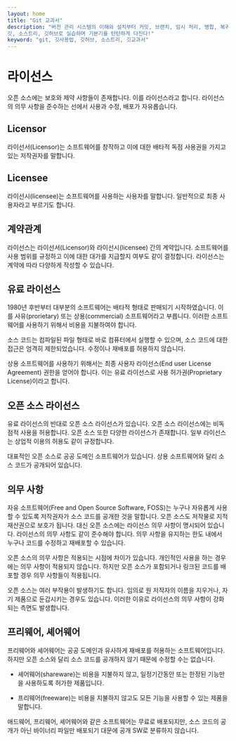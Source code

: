 ```yaml
---
layout: home
title: "Git 교과서"
description: "버전 관리 시스템의 이해와 설치부터 커밋, 브랜치, 임시 처리, 병합, 복귀, 서브모듈, 태그까지
깃, 소스트리, 깃허브로 실습하며 기본기를 탄탄하게 다진다!"
keyword: "git, 깃사용법, 깃허브, 소스트리, 깃교과서"
---
```

# 라이선스
오픈 소스에는 보호와 제약 사항들이 존재합니다. 이를 라이선스라고 합니다. 
라이선스의 의무 사항을 준수하는 선에서 사용과 수정, 배포가 자유롭습니다.

## Licensor
라이선서(Licensor)는 소프트웨어를 창작하고 이에 대한 배타적 독점 사용권을 가지고 있는 저작권자를 말합니다.

## Licensee
라이선시(licensee)는 소프트웨어를 사용하는 사용자를 말합니다. 일반적으로 최종 사용자라고 부르기도 합니다.

## 계약관계
라이선스는 라이선서(Licensor)와 라이선시(licensee) 간의 계약입니다. 소프트웨어를 사용 범위를 규정하고 이에 대한 대가를 지급할지 여부도 같이 결정합니다. 라이선스는 계약에 따라 다양하게 작성할 수 있습니다. 

## 유료 라이선스
1980년 후반부터 대부분의 소프트웨어는 배타적 형태로 판매되기 시작하였습니다. 이를 사유(prorietary) 또는 상용(commercial) 소프트웨어라고 부릅니다. 이러한 소프트웨어를 사용하기 위해서 비용을 지불하여야 합니다.

소스 코드는 컴파일된 파일 형태로 바로 컴퓨터에서 실행할 수 있으며, 소스 코드에 대한 접근은 엄격히 제한되었습니다. 수정이나 재배포를 허용하지 않습니다.

상용 소프트웨어를 사용하기 위해서는 최종 사용자 라이선스(End user License Agreement) 권한을 얻어야 합니다. 이는 유료 라이선스로 사용 허가권(Proprietary License)이라고 합니다.

## 오픈 소스 라이선스
유료 라이선스의 반대로 오픈 소스 라이선스가 있습니다. 오픈 소스 라이선스에는 비독점적 사용을 허용합니다. 오픈 소스 또한 다양한 라이선스가 존재합니다. 일부 라이선스는 상업적 이용의 허용도 같이 규정합니다.

대표적인 오픈 소스로 공공 도메인 소프트웨어가 있습니다. 상용 소프트웨어와 달리 소스 코드가 공개되어 있습니다. 

## 의무 사항
자유 소프트웨어(Free and Open Source Software, FOSS)는 누구나 자유롭게 사용할 수 있도록 저작권자가 소스 코드를 공개한 것을 말합니다. 오픈 소스도 저작물로 지적 재산권으로 보호가 됩니다. 대신 오픈 소스에는 라이선스 의무 사항이 명시되어 있습니다. 라이선스의 의무 사항도 같이 준수해야 합니다. 의무 사항을 유지하는 한도 내에서 누구나 코드를 수정하고 재배포할 수 있습니다. 

오픈 소스의 의무 사항은 적용되는 시점에 차이가 있습니다. 개인적인 사용을 하는 경우에는 의무 사항이 적용되지 않습니다. 하지만 오픈 소스가 포함되거나 링크된 코드를 배포할 경우 의무 사항들이 적용됩니다.

오픈 소스는 여러 부작용이 발생하기도 합니다. 임의로 원 저작자의 이름을 지우거나, 자기 제품으로 둔갑시키는 경우도 있습니다. 이러한 이유로 라이선스의 의무 사항이 강화되는 측면도 발생합니다.

## 프리웨어, 셰어웨어
프리웨어와 셰어웨어는 공공 도메인과 유사하게 재배포를 허용하는 소프트웨어입니다. 하지만 오픈 소스와 달리 소스 코드를 공개하지 않기 때문에 수정할 수는 없습니다.

* 셰어웨어(shareware)는 비용을 지불하지 않고, 일정기간동안 또는 한정된 기능만을 사용하도록 허가한 제품입니다.

* 프리웨어(freeware)는 비용을 지불하지 않고도 모든 기능을 사용할 수 있는 제품을 말합니다.

애드웨어, 프리웨어, 셰어웨어와 같은 소프트웨어는 무료로 배포되지만, 소스 코드의 공개가 아닌 바이너리 파일만 배포되기 대문에 공개 SW로 분류하지 않습니다.
